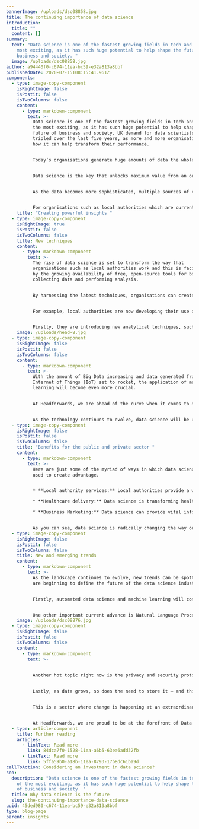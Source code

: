 ```yaml
---
bannerImage: /uploads/dsc08858.jpg
title: The continuing importance of data science
introduction:
  title: ""
  content: []
summary:
  text: "Data science is one of the fastest growing fields in tech and one of the
    most exciting, as it has such huge potential to help shape the future of
    business and society. "
  image: /uploads/dsc08858.jpg
author: a94440f0-c674-11ea-bc59-e32a813a8bbf
publishedDate: 2020-07-15T08:15:41.961Z
components:
  - type: image-copy-component
    isRightImage: false
    isPostit: false
    isTwoColumns: false
    content:
      - type: markdown-component
        text: >-
          Data science is one of the fastest growing fields in tech and one of
          the most exciting, as it has such huge potential to help shape the
          future of business and society. UK demand for data scientists has
          tripled over the last five years, as more and more organisations see
          how it can help transform their performance.


          Today’s organisations generate huge amounts of data the whole time. Hidden within this data are potentially valuable insights that could lead to new revenue streams, streamlined operations and improved services. This is true for organisations as diverse as local authorities, the NHS and private sector enterprises. 


          Data science is the key that unlocks maximum value from an organisation’s data. When data is mined, it can uncover insights that are pure gold. 


          As the data becomes more sophisticated, multiple sources of complex data need to be analysed – and this is where the scientific process comes in. Data scientists build intricate algorithms and predictive models to extract the data the business needs, leading to actionable insights. These insights can make all the difference to an organisation, helping it find the smartest solutions and allocate resources in the way that will have most impact. 


          For organisations such as local authorities which are currently facing the challenge of budget cuts, this has never been more important.
    title: "Creating powerful insights "
  - type: image-copy-component
    isRightImage: true
    isPostit: false
    isTwoColumns: false
    title: New techniques
    content:
      - type: markdown-component
        text: >-
          The rise of data science is set to transform the way that
          organisations such as local authorities work and this is facilitated
          by the growing availability of free, open-source tools for both
          collecting data and performing analysis.  


          By harnessing the latest techniques, organisations can create a step change in their approach. 


          For example, local authorities are now developing their use of data science on two key fronts. 


          Firstly, they are introducing new analytical techniques, such as machine learning and predictive analytics, artificial intelligence and A/B testing. Secondly, we are seeing expansion of the types of data local government exploits. For example, administrative data can be repurposed, social media data can be harvested and businesses such as mobile phone companies can become partners, sharing data.
    image: /uploads/head-8.jpg
  - type: image-copy-component
    isRightImage: false
    isPostit: false
    isTwoColumns: false
    content:
      - type: markdown-component
        text: >-
          With the amount of Big Data increasing and data generated from the
          Internet of Things (IoT) set to rocket, the application of machine
          learning will become even more crucial. 


          At Headforwards, we are ahead of the curve when it comes to data science. Recent projects range from helping a global telecoms company identify patterns in cloud usage to helping a local authority identify trends in the community, leading to improved planning.  


          As the technology continues to evolve, data science will be used to help inform decision making even more widely and will find its place right at the heart of operations and planning. It will help managers make the smartest decisions and deliver improved value for stakeholders.
  - type: image-copy-component
    isRightImage: false
    isPostit: false
    isTwoColumns: false
    title: "Benefits for the public and private sector "
    content:
      - type: markdown-component
        text: >-
          Here are just some of the myriad of ways in which data science can be
          used to create advantage. 


          * **Local authority services:** Local authorities provide a wide range of services to their citizens and need to deliver these in the best targeted and most cost-effective way.  Data science can help to identify and predict trends in their local community, providing insights that allow them to align service delivery with future needs, delivering the best value to stakeholders. Local authorities can also use data science to gain a bird’s eye view of their organisation, shining a spotlight on how resources are being deployed across services, so they can be as effective as possible. And by making use of new types of data collection, including for example smart devices such as sensors on dustbins (as used in Scotland to improve refuse collection services) they can ensure that service delivery reflects community needs.  

          * **Healthcare delivery:** Data science is transforming healthcare in a number of ways. It makes it easier for doctors to accurately diagnose patients and hence, make faster decisions that can save lives. Data science has also helped in the emergence of applications and wearables that can monitor patients on a constant basis to help prevent health problems. In addition, it plays a vital role in pharmaceutical research. Here, machine learning algorithms are used to extract and analyse biological samples from patients to develop innovative cures.  

          * **Business Marketing:** Data science can provide vital information about the factors driving sales as well as help organisations identify and predict trends so they can develop new products to meet their future customers’ needs. It can also be used to generate a more granular understanding of customers and create personalised customer experiences. In today’s competitive environment, businesses need to regard their data as their biggest asset and leverage it to provide powerful insights that allow them to gain the edge over their competitors. 


          As you can see, data science is radically changing the way organisations and businesses work. It is being embraced right across the private and public sector and its use will accelerate further in the years ahead. No wonder it has been described in the Harvard Business Review as the sexiest job in the 21st century!
  - type: image-copy-component
    isRightImage: false
    isPostit: false
    isTwoColumns: false
    title: New and emerging trends
    content:
      - type: markdown-component
        text: >-
          As the landscape continues to evolve, new trends can be spotted that
          are beginning to define the future of the data science industry.  


          Firstly, automated data science and machine learning will continue to rise in importance. Everything from data cleaning of Big Data to automatic model design and training will continue to grow. 


          One other important current advance is Natural Language Processing (NLP). In the past, the only data that could be analysed was numbers. However, NLP means that natural language and text can also now be analysed by data scientists, to help unlock further insights.
    image: /uploads/dsc08876.jpg
  - type: image-copy-component
    isRightImage: false
    isPostit: false
    isTwoColumns: false
    content:
      - type: markdown-component
        text: >-
          

          Another hot topic right now is the privacy and security protocols surrounding data.  Data comes from individuals and the privacy of this data must always be protected. Expect to see new processes to establish the security and integrity of data in the months and years ahead, as well as new protocols around the ethics of data science. 


          Lastly, as data grows, so does the need to store it – and this is where the cloud comes in. Cloud computing companies are now offering platforms for Data Analytics and Google Cloud offers its own platform for data scientists.  


          This is a sector where change is happening at an extraordinary rate and where the opportunities are almost limitless.  


          At Headforwards, we are proud to be at the forefront of Data Science in the UK and we are excited by its future potential, as the industry continues to evolve.
  - type: article-component
    title: Further reading
    articles:
      - linkText: Read more
        link: 84dca7f0-1528-11ea-a6b5-63ea6add32fb
      - linkText: Read more
        link: 5ffa59b0-a18b-11ea-8793-17b8dc61ba9d
callToAction: Considering an investment in data science?
seo:
  description: "Data science is one of the fastest growing fields in tech and one
    of the most exciting, as it has such huge potential to help shape the future
    of business and society. "
  title: Why data science is the future
  slug: the-continuing-importance-data-science
uuid: 45ded980-c674-11ea-bc59-e32a813a8bbf
type: blog-page
parent: insights
---
```

